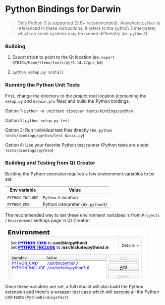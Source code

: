 
# Python Bindings for Darwin

> Only Python 3 is supported (3.6+ recommended). Anywhere `python` is
> referenced in these instructions, it refers to the python 3 interpreter,
> which on some systems may be named differently (ex. `python3`)

### Building

1. Export `QTDIR` to point to the Qt location
   (ex. `export QTDIR=/home/tlemo/tools/qt/5.14.2/gcc_64`)

2. `python setup.py install`

### Running the Python Unit Tests

First, change the directory to the project root location
(containing the `setup.py` and `darwin.pro` files) and build the
Python bindings.

Option 1: `python -m unittest discover tests/bindings/python`

Option 2: `python setup.py test`

Option 3: Run individual test files directly
  (ex. `python tests/bindings/python/test_basic.py`)

Option 4: Use your favorite Python test runner
  (Python tests are under `tests/bindings/python`)

### Building and Testing from Qt Creator

Building the Python extension requires a few environment variables to be
set:

| Env variable      | Value                                 |
|-------------------|---------------------------------------|
| `PYTHON_INCLUDE`  | `Python.h` location                   |
| `PYTHON_CMD`      | Python interpreter (ex. `python3`)    |

The recommended way to set these environment variables is from 
`Projects` / `Environment` settings page in Qt Creator:

![Qt Creator Environment Settings](images/python_environment.png)

Once these variables are set, a full rebuild will also build the 
Python extension and there's a wrapper test case which will execute
all the Python unit tests (`PythonBindingsTest`)
